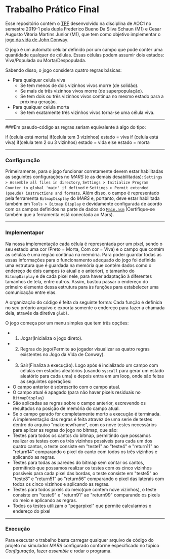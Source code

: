 [//]: # (usei o plugin `markdown-pdf` do atom para gerar o `.pdf`)
[//]: # (para instalar é só usar `apm install markdown-pdf`)

# Trabalho Prático Final
Esse repositório contém o [TPF][1] desenvolvido na disciplina de AOC1 no
semestre 2019-1 pela dupla Frederico Bueno Da Silva Schaun (M1) e Cesar Augusto
Vitoria Martins Junior (M1), que tem como objetivo implementar o [jogo da vida
de John Conway][2].

O jogo é um automato celular definido por um campo que pode conter uma
quantidade qualquer de células. Essas células podem assumir dois estados:
Viva/Populada ou Morta/Despopulada.

Sabendo disso, o jogo considera quatro regras básicas:
- Para qualquer celula viva
  - Se tem menos de dois vizinhos vivos morre (de solidão).
  - Se mais de três vizinhos vivos morre (de superpopulação).
  - Se tem dois ou três vizinhos vivos continua no mesmo estado para a próxima
  geração.
- Para qualquer celula morta
  - Se tem exatamente três vizinhos vivos torna-se uma célula viva.

[1]: resource/TrabalhoPratico_Final_2019-1.pdf
[2]: https://pt.wikipedia.org/wiki/Jogo_da_vida

---

###Em pseudo-código as regras seriam equivalente à algo do tipo:

if (celula está morta)
  if(celula tem 3 vizinhos) estado = viva
if (celula está viva)
  if(celula tem 2 ou 3 vizinhos) estado = vida
  else estado = morta

---

### Configuração
Primeiramente, para o jogo funcionar corretamente devem estar habilitadas as
seguintes configurações no *MARS* (e as demais desabilitadas): `Settings >
Assemble all files in directory`, `Settings > Initialize Program Counter to
global 'main' if defined` e  `Settings > Permit extended (pseudo) instructions
and formats`.
Além disso, o campo é representado pela ferramenta `BitmapDisplay` do *MARS*  e,
portanto, deve estar habilitada também em `Tools > Bitmap Display` e devidamente
configurada de acordo com os campos definidos na parte de dados do [`Main.asm`][]
(Certifique-se também que a ferramenta está conectada ao Mars).

[`Main.asm`]: src/Main.asm

---

### Implementapor
Na nossa implementação cada célula é representada por um pixel, sendo o seu
estado uma cor (Preto = Morta, Com cor = Viva) e o campo que contém as células
é uma região continua na memória. Para poder guardar todas as essas informações
para o funcionamento adequado do jogo foi definida uma estrutura que é guardada
na memória que contém dados como o endereço de dois campos (o atual e o anterior),
o tamanho do `BitmapDisplay` e de cada pixel nele, para haver adaptação à diferentes
tamanhos de tela, entre outros. Assim, bastou passar o endereço do primeiro elemento
dessa estrutura para às funções para estabelecer uma comunicação entre elas.

A organização do código é feita da seguinte forma: Cada função é definida no seu
próprio arquivo e exporta somente o endereço para fazer a chamada dela, através
da diretiva `globl`.

O jogo começa por um menu simples que tem três opções:
  - 1. Jogar(Inicializa o jogo direto).
  - 2. Regras do jogo(Permite ao jogador visualizar as quatro regras existentes no Jogo da Vida de Conway).
  - 3. Sair(Finaliza a execução).
Logo após é incializado um campo com células em estados aleatórios
(usando `syscall` para gerar um estado aleatório para cada uma) e depois entra
em um loop, onde são feitas as seguintes operações:
  - O campo anterior é sobrescrito com o campo atual.
  - O campo atual é apagado (para não haver pixels residuais no `BitmapDisplay`)
  - São aplicadas as regras sobre o campo anterior, escrevendo os resultados na
    posição de memória do campo atual.
  - Se o campo gerado for completamente morto a execução é terminada.
A implementação das regras é feita atravéz de uma serie de testes dentro do arquivo "makenewframe", com os nove testes
necessários para aplicar as regras do jogo no bitmap, que são:
  - Testes para todos os cantos do bitmap, permitindo que possamos realizar os testes com os três vizinhos possíveis para cada 
  um dos quatro cantos, o teste consiste em "teste1" ao "teste4" e "return11" ao "return14" comparando o pixel do canto com 
  todos os três vizinhos e aplicando as regras.
  - Testes para todas as paredes do bitmap sem contar os cantos, permitindo que possamos realizar os testes com os cinco vizinhos possíveis para cada pixel das bordas, o teste consiste em "teste5" ao "teste8" e "return51" ao "return56" comparando o pixel das laterais com todos os cinco vizinhos e aplicando as regras.
  - Testes para todos pixels do meio(que contem nove vizinhos), o teste consiste em "teste9" e "return91" ao "return99" comparando os pixels do meio e aplicando as regras.
  - Todos os testes utilizam o "pegarpixel" que permite calcularmos o endereço do pixel
  
  
---

### Execução
Para executar o trabalho basta carregar qualquer arquivo de código do projeto
no simulador *MARS* configurado conforme especificado no tópico *Configuração*,
fazer *assemble* e rodar o programa.
